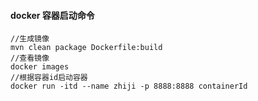 #### docker 容器启动命令
```
//生成镜像
mvn clean package Dockerfile:build
//查看镜像
docker images
//根据容器id启动容器
docker run -itd --name zhiji -p 8888:8888 containerId
```